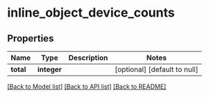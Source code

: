 # inline_object_device_counts

## Properties
Name | Type | Description | Notes
------------ | ------------- | ------------- | -------------
**total** | **integer** |  | [optional] [default to null]

[[Back to Model list]](../README.md#documentation-for-models) [[Back to API list]](../README.md#documentation-for-api-endpoints) [[Back to README]](../README.md)


